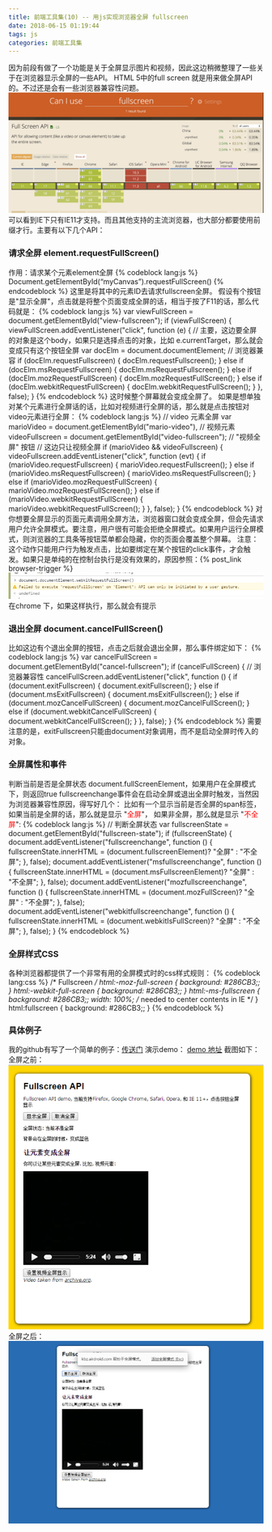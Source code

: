 ```yaml
---
title: 前端工具集(10) -- 用js实现浏览器全屏 fullscreen
date: 2018-06-15 01:19:44
tags: js
categories: 前端工具集
---
```

因为前段有做了一个功能是关于全屏显示图片和视频，因此这边稍微整理了一些关于在浏览器显示全屏的一些API。
HTML 5中的full screen 就是用来做全屏API的。不过还是会有一些浏览器兼容性问题。
![1](js-fullscreen/1.png)
可以看到IE下只有IE11才支持。而且其他支持的主流浏览器，也大部分都要使用前缀才行。主要有以下几个API：
<!--more-->
### 请求全屏 element.requestFullScreen()
作用：请求某个元素element全屏
{% codeblock lang:js %}
Document.getElementById(“myCanvas”).requestFullScreen()
{% endcodeblock %}
这里是将其中的元素ID去请求fullscreen全屏。
假设有个按钮是"显示全屏"，点击就是将整个页面变成全屏的话，相当于按了F11的话，那么代码就是：
{% codeblock lang:js %}
var viewFullScreen = document.getElementById("view-fullscreen");
if (viewFullScreen) {
    viewFullScreen.addEventListener("click", function (e) {
        // 主要，这边要全屏的对象是这个body，如果只是选择点击的对象，比如 e.currentTarget，那么就会变成只有这个按钮全屏
        var docElm = document.documentElement;
        // 浏览器兼容
        if (docElm.requestFullscreen) {
            docElm.requestFullscreen();
        } else if (docElm.msRequestFullscreen) {
            docElm.msRequestFullscreen();
        } else if (docElm.mozRequestFullScreen) {
            docElm.mozRequestFullScreen();
        } else if (docElm.webkitRequestFullScreen) {
            docElm.webkitRequestFullScreen();
        }
    }, false);
}
{% endcodeblock %}
这时候整个屏幕就会变成全屏了。
如果是想单独对某个元素进行全屏话的话，比如对视频进行全屏的话，那么就是点击按钮对video元素进行全屏：
{% codeblock lang:js %}
// video 元素全屏
var marioVideo = document.getElementById("mario-video"),  // 视频元素
    videoFullscreen = document.getElementById("video-fullscreen");  // "视频全屏" 按钮
// 这边只让视频全屏
if (marioVideo && videoFullscreen) {
    videoFullscreen.addEventListener("click", function (evt) {
        if (marioVideo.requestFullscreen) {
            marioVideo.requestFullscreen();
        } else if (marioVideo.msRequestFullscreen) {
            marioVideo.msRequestFullscreen();
        } else if (marioVideo.mozRequestFullScreen) {
            marioVideo.mozRequestFullScreen();
        } else if (marioVideo.webkitRequestFullScreen) {
            marioVideo.webkitRequestFullScreen();
        }
    }, false);
}
{% endcodeblock %}
对你想要全屏显示的页面元素调用全屏方法，浏览器窗口就会变成全屏，但会先请求用户允许全屏模式。要注意，用户很有可能会拒绝全屏模式。如果用户运行全屏模式，则浏览器的工具条等按钮菜单都会隐藏，你的页面会覆盖整个屏幕。
注意：这个动作只能用户行为触发点击，比如要绑定在某个按钮的click事件，才会触发。如果只是单纯的在控制台执行是没有效果的，原因参照：{% post_link browser-trigger %}
![1](js-fullscreen/2.png)
在chrome 下，如果这样执行，那么就会有提示

### 退出全屏 document.cancelFullScreen()
比如这边有个退出全屏的按钮，点击之后就会退出全屏，那么事件绑定如下：
{% codeblock lang:js %}
var cancelFullScreen = document.getElementById("cancel-fullscreen");
if (cancelFullScreen) {
    // 浏览器兼容性
    cancelFullScreen.addEventListener("click", function () {
        if (document.exitFullscreen) {
            document.exitFullscreen();
        } else if (document.msExitFullscreen) {
            document.msExitFullscreen();
        } else if (document.mozCancelFullScreen) {
            document.mozCancelFullScreen();
        } else if (document.webkitCancelFullScreen) {
            document.webkitCancelFullScreen();
        }
    }, false);
}
{% endcodeblock %}
需要注意的是，exitFullscreen只能由document对象调用，而不是启动全屏时传入的对象。


### 全屏属性和事件
判断当前是否是全屏状态 document.fullScreenElement，如果用户在全屏模式下，则返回true
fullscreenchange事件会在启动全屏或退出全屏时触发，当然因为浏览器兼容性原因，得写好几个：
比如有一个显示当前是否全屏的span标签，如果当前是全屏的话，那么就是显示 "<font color=red>全屏</font>"， 如果非全屏，那么就是显示 "<font color=red>不全屏</font>":
{% codeblock lang:js %}
// 判断全屏状态
var fullscreenState = document.getElementById("fullscreen-state");
if (fullscreenState) {
    document.addEventListener("fullscreenchange", function () {
        fullscreenState.innerHTML = (document.fullscreenElement)? "全屏" : "不全屏";
    }, false);
    document.addEventListener("msfullscreenchange", function () {
        fullscreenState.innerHTML = (document.msFullscreenElement)? "全屏" : "不全屏";
    }, false);
    document.addEventListener("mozfullscreenchange", function () {
        fullscreenState.innerHTML = (document.mozFullScreen)? "全屏" : "不全屏";
    }, false);
    document.addEventListener("webkitfullscreenchange", function () {
        fullscreenState.innerHTML = (document.webkitIsFullScreen)? "全屏" : "不全屏";
    }, false);
}
{% endcodeblock %}


### 全屏样式CSS
各种浏览器都提供了一个非常有用的全屏模式时的css样式规则：
{% codeblock lang:css %}
/* Fullscreen */
html:-moz-full-screen {
    background: #286CB3;;
}
html:-webkit-full-screen {
    background: #286CB3;;
}
html:-ms-fullscreen {
    background: #286CB3;;
    width: 100%; /* needed to center contents in IE */
}
html:fullscreen {
    background: #286CB3;;
}
{% endcodeblock %}

### 具体例子
我的github有写了一个简单的例子：[传送门](https://github.com/kebingzao/js-fullscreen/) 
演示demo： [demo 地址](https://kebingzao.com/html5Demo/fullscreen/index.html)
截图如下：
全屏之前：
![1](js-fullscreen/3.png)
全屏之后：
![1](js-fullscreen/4.png)
